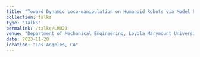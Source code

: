 ```yaml
---
title: "Toward Dynamic Loco-manipulation on Humanoid Robots via Model Predictive Control"
collection: talks
type: "Talks"
permalink: /talks/LMU23
venue: "Department of Mechanical Engineering, Loyola Marymount University"
date: 2023-11-20
location: "Los Angeles, CA"
---
```


